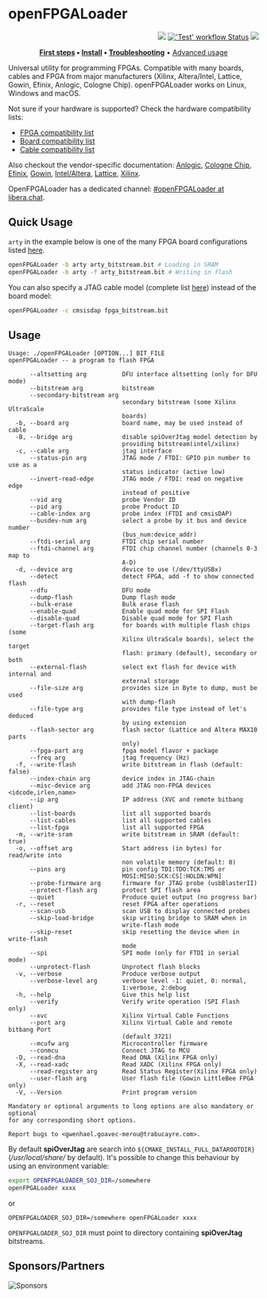 # openFPGALoader

<p align="right">
  <a title="Documentation" href="https://trabucayre.github.io/openFPGALoader"><img src="https://img.shields.io/website.svg?label=trabucayre.github.io%2FopenFPGALoader&longCache=true&style=flat-square&url=http%3A%2F%2Ftrabucayre.github.io%2FopenFPGALoader%2Findex.html&logo=GitHub"></a><!--
  -->
  <a title="'Test' workflow Status" href="https://github.com/trabucayre/openFPGALoader/actions/workflows/Test.yml"><img alt="'Test' workflow Status" src="https://img.shields.io/github/actions/workflow/status/trabucayre/openFPGALoader/Test.yml?branch=master&longCache=true&style=flat-square&label=Test&logo=github%20actions&logoColor=fff"></a><!--
  -->
  <a title="Releases" href="https://github.com/trabucayre/openFPGALoader/releases"><img src="https://img.shields.io/github/commits-since/trabucayre/openFPGALoader/latest.svg?longCache=true&style=flat-square&logo=git&logoColor=fff"></a>
</p>

<p align="center">
  <strong><a href="https://trabucayre.github.io/openFPGALoader/guide/first-steps.html">First steps</a> • <a href="https://trabucayre.github.io/openFPGALoader/guide/install.html">Install</a> • <a href="https://trabucayre.github.io/openFPGALoader/guide/troubleshooting.html">Troubleshooting</a></strong> • <a href="https://trabucayre.github.io/openFPGALoader/guide/advanced.html">Advanced usage</a>
</p>

Universal utility for programming FPGAs. Compatible with many boards, cables and FPGA from major manufacturers (Xilinx, Altera/Intel, Lattice, Gowin, Efinix, Anlogic, Cologne Chip). openFPGALoader works on Linux, Windows and macOS.

Not sure if your hardware is supported? Check the hardware compatibility lists:

 * [FPGA compatibility list](https://trabucayre.github.io/openFPGALoader/compatibility/fpga.html)
 * [Board compatibility list](https://trabucayre.github.io/openFPGALoader/compatibility/board.html)
 * [Cable compatibility list](https://trabucayre.github.io/openFPGALoader/compatibility/cable.html)

Also checkout the vendor-specific documentation:
[Anlogic](https://trabucayre.github.io/openFPGALoader/vendors/anlogic.html),
[Cologne Chip](https://trabucayre.github.io/openFPGALoader/vendors/colognechip.html),
[Efinix](https://trabucayre.github.io/openFPGALoader/vendors/efinix.html),
[Gowin](https://trabucayre.github.io/openFPGALoader/vendors/gowin.html),
[Intel/Altera](https://trabucayre.github.io/openFPGALoader/vendors/intel.html),
[Lattice](https://trabucayre.github.io/openFPGALoader/vendors/lattice.html),
[Xilinx](https://trabucayre.github.io/openFPGALoader/vendors/xilinx.html).

OpenFPGALoader has a dedicated channel: [#openFPGALoader at libera.chat](https://web.libera.chat/#openFPGALoader).

## Quick Usage

`arty` in the example below is one of the many FPGA board configurations listed [here](https://trabucayre.github.io/openFPGALoader/compatibility/board.html).

```bash
openFPGALoader -b arty arty_bitstream.bit # Loading in SRAM
openFPGALoader -b arty -f arty_bitstream.bit # Writing in flash
```

You can also specify a JTAG cable model (complete list [here](https://trabucayre.github.io/openFPGALoader/compatibility/cable.html)) instead of the board model:

```bash
openFPGALoader -c cmsisdap fpga_bitstream.bit
```

## Usage

```
Usage: ./openFPGALoader [OPTION...] BIT_FILE
openFPGALoader -- a program to flash FPGA

      --altsetting arg          DFU interface altsetting (only for DFU mode)
      --bitstream arg           bitstream
      --secondary-bitstream arg
                                secondary bitstream (some Xilinx UltraScale
                                boards)
  -b, --board arg               board name, may be used instead of cable
  -B, --bridge arg              disable spiOverJtag model detection by
                                providing bitstream(intel/xilinx)
  -c, --cable arg               jtag interface
      --status-pin arg          JTAG mode / FTDI: GPIO pin number to use as a
                                status indicator (active low)
      --invert-read-edge        JTAG mode / FTDI: read on negative edge
                                instead of positive
      --vid arg                 probe Vendor ID
      --pid arg                 probe Product ID
      --cable-index arg         probe index (FTDI and cmsisDAP)
      --busdev-num arg          select a probe by it bus and device number
                                (bus_num:device_addr)
      --ftdi-serial arg         FTDI chip serial number
      --ftdi-channel arg        FTDI chip channel number (channels 0-3 map to
                                A-D)
  -d, --device arg              device to use (/dev/ttyUSBx)
      --detect                  detect FPGA, add -f to show connected flash
      --dfu                     DFU mode
      --dump-flash              Dump flash mode
      --bulk-erase              Bulk erase flash
      --enable-quad             Enable quad mode for SPI Flash
      --disable-quad            Disable quad mode for SPI Flash
      --target-flash arg        for boards with multiple flash chips (some
                                Xilinx UltraScale boards), select the target
                                flash: primary (default), secondary or both
      --external-flash          select ext flash for device with internal and
                                external storage
      --file-size arg           provides size in Byte to dump, must be used
                                with dump-flash
      --file-type arg           provides file type instead of let's deduced
                                by using extension
      --flash-sector arg        flash sector (Lattice and Altera MAX10 parts
                                only)
      --fpga-part arg           fpga model flavor + package
      --freq arg                jtag frequency (Hz)
  -f, --write-flash             write bitstream in flash (default: false)
      --index-chain arg         device index in JTAG-chain
      --misc-device arg         add JTAG non-FPGA devices <idcode,irlen,name>
      --ip arg                  IP address (XVC and remote bitbang client)
      --list-boards             list all supported boards
      --list-cables             list all supported cables
      --list-fpga               list all supported FPGA
  -m, --write-sram              write bitstream in SRAM (default: true)
  -o, --offset arg              Start address (in bytes) for read/write into
                                non volatile memory (default: 0)
      --pins arg                pin config TDI:TDO:TCK:TMS or
                                MOSI:MISO:SCK:CS[:HOLDN:WPN]
      --probe-firmware arg      firmware for JTAG probe (usbBlasterII)
      --protect-flash arg       protect SPI flash area
      --quiet                   Produce quiet output (no progress bar)
  -r, --reset                   reset FPGA after operations
      --scan-usb                scan USB to display connected probes
      --skip-load-bridge        skip writing bridge to SRAM when in
                                write-flash mode
      --skip-reset              skip resetting the device when in write-flash
                                mode
      --spi                     SPI mode (only for FTDI in serial mode)
      --unprotect-flash         Unprotect flash blocks
  -v, --verbose                 Produce verbose output
      --verbose-level arg       verbose level -1: quiet, 0: normal,
                                1:verbose, 2:debug
  -h, --help                    Give this help list
      --verify                  Verify write operation (SPI Flash only)
      --xvc                     Xilinx Virtual Cable Functions
      --port arg                Xilinx Virtual Cable and remote bitbang Port
                                (default 3721)
      --mcufw arg               Microcontroller firmware
      --conmcu                  Connect JTAG to MCU
  -D, --read-dna                Read DNA (Xilinx FPGA only)
  -X, --read-xadc               Read XADC (Xilinx FPGA only)
      --read-register arg       Read Status Register(Xilinx FPGA only)
      --user-flash arg          User flash file (Gowin LittleBee FPGA only)
  -V, --Version                 Print program version

Mandatory or optional arguments to long options are also mandatory or optional
for any corresponding short options.

Report bugs to <gwenhael.goavec-merou@trabucayre.com>.
```

By default **spiOverJtag** are search into `${CMAKE_INSTALL_FULL_DATAROOTDIR}`
(*/usr/local/share/* by default). It's possible to change this behaviour by
using an environment variable:

```bash
export OPENFPGALOADER_SOJ_DIR=/somewhere
openFPGALoader xxxx
```

or

```
OPENFPGALOADER_SOJ_DIR=/somewhere openFPGALoader xxxx
```

`OPENFPGALOADER_SOJ_DIR` must point to directory containing **spiOverJtag**
bitstreams.

## Sponsors/Partners

![Sponsors](https://github.com/user-attachments/assets/cb4efce1-ed0c-461c-bd05-9caeb440870d)
